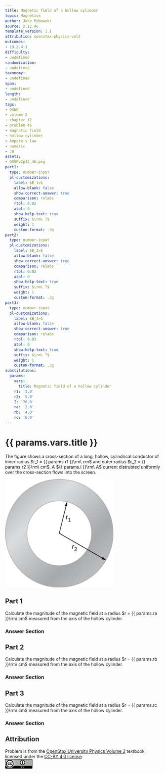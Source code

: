 ```yaml
---
title: Magnetic field of a hollow cylinder
topic: Magnetism
author: Jake Bobowski
source: 2.12.46
template_version: 1.1
attribution: openstax-physics-vol2
outcomes:
- 19.2.4.1
difficulty:
- undefined
randomization:
- undefined
taxonomy:
- undefined
span:
- undefined
length:
- undefined
tags:
- OSUP
- volume 2
- chapter 12
- problem 46
- magnetic field
- hollow cylinder
- Ampere's law
- numeric
- JB
assets:
- OSUPv2p12_46.png
part1:
  type: number-input
  pl-customizations:
    label: $B_1=$
    allow-blank: false
    show-correct-answer: true
    comparison: relabs
    rtol: 0.03
    atol: 0
    show-help-text: true
    suffix: $\rm\ T$
    weight: 1
    custom-format: .3g
part2:
  type: number-input
  pl-customizations:
    label: $B_2=$
    allow-blank: false
    show-correct-answer: true
    comparison: relabs
    rtol: 0.03
    atol: 0
    show-help-text: true
    suffix: $\rm\ T$
    weight: 1
    custom-format: .3g
part3:
  type: number-input
  pl-customizations:
    label: $B_3=$
    allow-blank: false
    show-correct-answer: true
    comparison: relabs
    rtol: 0.03
    atol: 0
    show-help-text: true
    suffix: $\rm\ T$
    weight: 1
    custom-format: .3g
substitutions:
  params:
    vars:
      title: Magnetic field of a hollow cylinder
    r1: '3.0'
    r2: '5.0'
    I: '70.0'
    ra: '2.0'
    rb: '4.0'
    rc: '6.0'
---
```

# {{ params.vars.title }}
The figure shows a cross-section of a long, hollow, cylindrical conductor of inner radius $r_1 = {{ params.r1 }}\rm\ cm$ and outer radius $r_2 = {{ params.r2 }}\rm\ cm$.
A ${{ params.I }}\rm\ A$ current distrubted uniformly over the cross-section flows into the screen.

<img src="OSUPv2p12_46.png" width=350 alt="Cross-section of a hollow cylinder carry a uniform current.">

## Part 1

Calculate the magnitude of the magnetic field at a radius $r = {{ params.ra }}\rm\ cm$ measured from the axis of the hollow cylinder.

### Answer Section

## Part 2

Calculate the magnitude of the magnetic field at a radius $r = {{ params.rb }}\rm\ cm$ measured from the axis of the hollow cylinder.

### Answer Section

## Part 3

Calculate the magnitude of the magnetic field at a radius $r = {{ params.rc }}\rm\ cm$ measured from the axis of the hollow cylinder.

### Answer Section

## Attribution

Problem is from the [OpenStax University Physics Volume 2](https://openstax.org/details/books/university-physics-volume-2) textbook, licensed under the [CC-BY 4.0 license](https://creativecommons.org/licenses/by/4.0/).<br>![Image representing the Creative Commons 4.0 BY license.](https://raw.githubusercontent.com/firasm/bits/master/by.png)